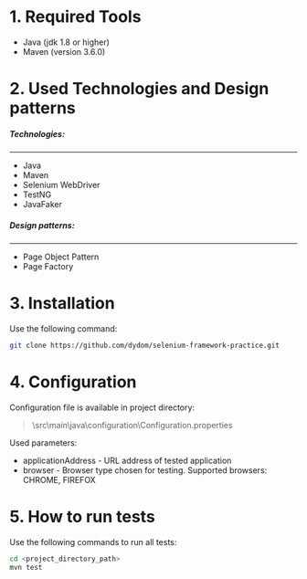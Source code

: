 # 1. Required Tools
- Java (jdk 1.8 or higher)
- Maven (version 3.6.0)

# 2. Used Technologies and Design patterns
##### Technologies:
------------
- Java
- Maven
- Selenium WebDriver
- TestNG
- JavaFaker
##### Design patterns:
--------------
- Page Object Pattern
- Page Factory

# 3. Installation
Use the following command:
```sh
git clone https://github.com/dydom/selenium-framework-practice.git
```

# 4. Configuration
Configuration file is available in project directory:
> \src\main\java\configuration\Configuration.properties

Used parameters:
- applicationAddress - URL address of tested application
- browser - Browser type chosen for testing. Supported browsers: CHROME, FIREFOX

# 5. How to run tests
Use the following commands to run all tests:
```sh
cd <project_directory_path>
mvn test
```